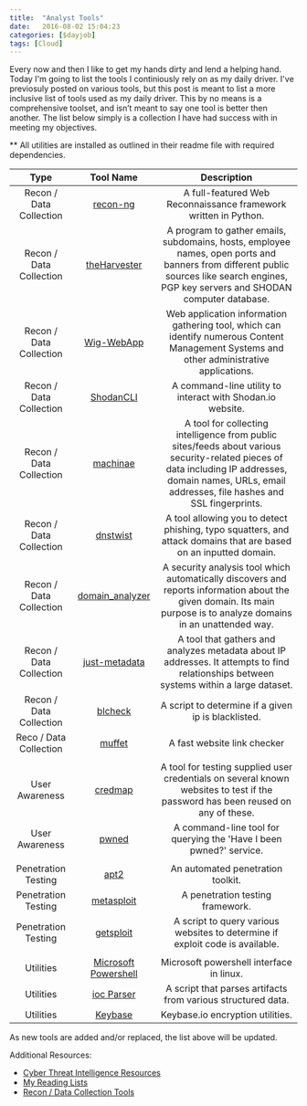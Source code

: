 ```yaml
---
title:  "Analyst Tools"
date:   2016-08-02 15:04:23
categories: [$dayjob]
tags: [Cloud]
---
```

Every now and then I like to get my hands dirty and lend a helping hand.  Today I'm going to list the tools I continiously rely on as my daily driver.  I've previosuly posted on various tools, but this post is meant to list a more inclusive list of tools used as my daily driver.  This by no means is a comprehensive toolset, and isn’t meant to say one tool is better then another.  The list below simply is a collection I have had success with in meeting my objectives.

** All utilities are installed as outlined in their readme file with required dependencies.

|           Type          |                                 Tool Name                                 |                                                                                               Description                                                                                               |
|:-----------------------:|:-------------------------------------------------------------------------:|:-------------------------------------------------------------------------------------------------------------------------------------------------------------------------------------------------------:|
| Recon / Data Collection | [recon-ng](https://bitbucket.org/LaNMaSteR53/recon-ng/wiki/Usage%20Guide) | A full-featured Web Reconnaissance framework written in Python.                                                                                                                                         |
| Recon / Data Collection | [theHarvester](https://github.com/laramies/theHarvester)                  | A program to gather emails, subdomains, hosts, employee names, open ports and banners from different public sources like search engines, PGP key servers and SHODAN computer database.                  |
| Recon / Data Collection | [Wig-WebApp](https://github.com/jekyc/wig)                                | Web application information gathering tool, which can identify numerous Content Management Systems and other administrative applications.                                                               |
| Recon / Data Collection | [ShodanCLI](https://cli.shodan.io)                                        | A command-line utility to interact with Shodan.io website.                                                                                                                                              |
| Recon / Data Collection | [machinae](https://github.com/HurricaneLabs/machinae)                     | A tool for collecting intelligence from public sites/feeds about various security-related pieces of data including IP addresses, domain names, URLs, email addresses, file hashes and SSL fingerprints. |
| Recon / Data Collection | [dnstwist](https://github.com/elceef/dnstwist)                            | A tool allowing you to detect phishing, typo squatters, and attack domains that are based on an inputted domain.                                                                                        |
| Recon / Data Collection | [domain_analyzer](https://github.com/eldraco/domain_analyzer)             | A security analysis tool which automatically discovers and reports information about the given domain. Its main purpose is to analyze domains in an unattended way.                                     |
| Recon / Data Collection | [just-metadata](https://github.com/ChrisTruncer/Just-Metadata)            | A tool that gathers and analyzes metadata about IP addresses. It attempts to find relationships between systems within a large dataset.                                                                 |
| Recon / Data Collection | [blcheck](https://ashby.keybase.pub/Blog/Scripts/blcheck.sh)              | A script to determine if a given ip is blacklisted.                                                                                                                                                     |
| Reco / Data Collection  | [muffet](https://github.com/raviqqe/muffet)                               | A fast website link checker                                                                                                                                                                             |
|                         |                                                                           |                                                                                                                                                                                                         |
| User Awareness          | [credmap](https://github.com/lightos/credmap)                             | A tool for testing supplied user credentials on several known websites to test if the password has been reused on any of these.                                                                         |
| User Awareness          | [pwned](https://github.com/wKovacs64/pwned)                               | A command-line tool for querying the 'Have I been pwned?' service.                                                                                                                                      |
|                         |                                                                           |                                                                                                                                                                                                         |
| Penetration Testing     | [apt2](https://github.com/MooseDojo/apt2)                                 | An automated penetration toolkit.                                                                                                                                                                       |
| Penetration Testing     | [metasploit](https://github.com/rapid7/metasploit-framework/)             | A penetration testing framework.                                                                                                                                                                        |
| Penetration Testing     | [getsploit](https://github.com/vulnersCom/getsploit)                      | A script to query various websites to determine if exploit code is available.                                                                                                                           |
|                         |                                                                           |                                                                                                                                                                                                         |
| Utilities               | [Microsoft Powershell](https://github.com/powershell/powershell)          | Microsoft powershell interface in linux.                                                                                                                                                                |
| Utilities               | [ioc Parser](https://github.com/armbues/ioc_parser)                       | A script that parses artifacts from various structured data.                                                                                                                                            |
| Utilities               | [Keybase](https://keybase.io)                                             | Keybase.io encryption utilities.                                                                                                                                                                        |


As new tools are added and/or replaced, the list above will be updated.

Additional Resources:<br>
* [Cyber Threat Intelligence Resources](https://ashbyca.github.io/2014/cti-resources)
* [My Reading Lists](https://ashbyca.github.io/2014/information-overload)
* [Recon / Data Collection Tools](https://ashbyca.github.io/2013/infogathering-tools)

